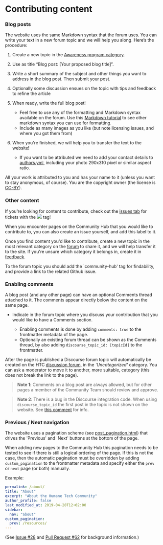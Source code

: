 # Contributing content

### Blog posts

The website uses the same Markdown syntax that the forum uses. You can write your text in a new forum topic and we will help you along. Here’s the procedure:

1) Create a new topic in the [Awareness program category](https://community.humanetech.com/c/focus/awareness-program).

1) Use as title “Blog post: [Your proposed blog title]”.

1) Write a short summary of the subject and other things you want to address in the blog post. Then submit your post.

1) Optionally some discussion ensues on the topic with tips and feedback to refine the article

1) When ready, write the full blog post!
    - Feel free to use any of the formatting and Markdown syntax available on the forum. Use this [Markdown tutorial](https://github.com/adam-p/markdown-here/wiki/Markdown-Cheatsheet) to see other markdown syntax you can use for formatting.
    - Include as many images as you like (but note licensing issues, and where you got them from)

1) When you're finished, we will help you to transfer the text to the website!
    - If you want to be attributed we need to add your contact details to [authors.yml](https://github.com/humanetech-community/community-hub/blob/master/_data/authors.yml), including your photo 290x310 pixel or similar aspect ratio.

All your work is attributed to you and has your name to it (unless you want to stay anonymous, of course). You are the copyright owner (the license is [CC-BY](https://creativecommons.org/licenses/by/4.0/)).


### Other content

If you're looking for content to contribute, check out the [issues tab](https://github.com/humanetech-community/community-hub/issues?q=is%3Aissue+is%3Aopen+label%3A%22needs-content%22) for tickets with the ![](https://img.shields.io/badge/-content%20needed-blue.svg) tag!

When you encounter pages on the Community Hub that you would like to contribute to, you can also create an issue yourself, and add this label to it.

Once you find content you'd like to contribute, create a new topic in the most relevant category on the [forum](https://community.humanetech.com/) to share it, and we will help transfer it to the site. If you're unsure which category it belongs in, create it in [feedback](https://community.humanetech.com/c/central/feedback).

To the forum topic you should add the `community-hub' tag for findability, and provide a link to the related Github issue.

### Enabling comments

A blog post (and any other page) can have an optional Comments thread attached to it. The comments appear directly below the content on the same page.

- Indicate in the forum topic where you discuss your contribution that you would like to have a Comments section.

  - Enabling comments is done by adding `comments: true` to the frontmatter metadata of the page.
  - Optionally an existing forum thread can be shown as the Comments thread, by also adding `discourse_topic_id: [topicId]` to the frontmatter.

After the page is published a Discourse forum topic will automatically be created on the HTC [discussion forum](https://community.humanetech.com), in the _'Uncategorized'_ category. You can ask a moderator to move it to another, more suitable, category (this does not break the link to the page).

> **Note 1**: Comments on a blog post are always allowed, but for other pages a member of the Community Team should review and approve.

> **Note 2**: There is a bug in the Discourse integration code. When using `discourse_topic_id` the first post in the topic is not shown on the website. See [this comment](https://github.com/humanetech-community/community-hub/issues/46#issuecomment-487286701) for info.

### Previous / Next navigation

The website uses a pagination scheme (see [post_pagination.html](https://github.com/humanetech-community/community-hub/blob/master/_includes/post_pagination.html)) that drives the 'Previous' and 'Next' buttons at the bottom of the page.

When adding new pages to the Community Hub this pagination needs to be tested to see if there is still a logical ordering of the page. If this is not the case, then the automatic pagination must be overridden by adding `custom_pagination` to the frontmatter metadata and specify either the `prev` or `next` page (or both) manually.

Example:

```yaml
permalink: /about/
title: "About"
excerpt: "About the Humane Tech Community"
author_profile: false
last_modified_at: 2019-04-20T12+02:00
sidebar:
  nav: "about"
custom_pagination:
  prev: /resources/
---
```

(See [Issue #28](https://github.com/humanetech-community/community-hub/issues/28) and [Pull Request #62](https://github.com/humanetech-community/community-hub/pull/62) for background information.)